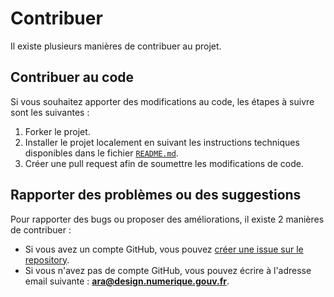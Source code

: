 # Contribuer

Il existe plusieurs manières de contribuer au projet.

## Contribuer au code

Si vous souhaitez apporter des modifications au code, les étapes à suivre sont les suivantes :

1. Forker le projet.
2. Installer le projet localement en suivant les instructions techniques disponibles dans le fichier [`README.md`](https://github.com/DISIC/confiture/blob/main/README.md).
3. Créer une pull request afin de soumettre les modifications de code.

## Rapporter des problèmes ou des suggestions

Pour rapporter des bugs ou proposer des améliorations, il existe 2 manières de contribuer :

- Si vous avez un compte GitHub, vous pouvez [créer une issue sur le repository](https://github.com/DISIC/confiture/issues/new).
- Si vous n'avez pas de compte GitHub, vous pouvez écrire à l'adresse email suivante : **ara@design.numerique.gouv.fr**.
